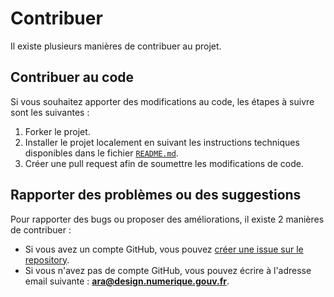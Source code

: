 # Contribuer

Il existe plusieurs manières de contribuer au projet.

## Contribuer au code

Si vous souhaitez apporter des modifications au code, les étapes à suivre sont les suivantes :

1. Forker le projet.
2. Installer le projet localement en suivant les instructions techniques disponibles dans le fichier [`README.md`](https://github.com/DISIC/confiture/blob/main/README.md).
3. Créer une pull request afin de soumettre les modifications de code.

## Rapporter des problèmes ou des suggestions

Pour rapporter des bugs ou proposer des améliorations, il existe 2 manières de contribuer :

- Si vous avez un compte GitHub, vous pouvez [créer une issue sur le repository](https://github.com/DISIC/confiture/issues/new).
- Si vous n'avez pas de compte GitHub, vous pouvez écrire à l'adresse email suivante : **ara@design.numerique.gouv.fr**.
